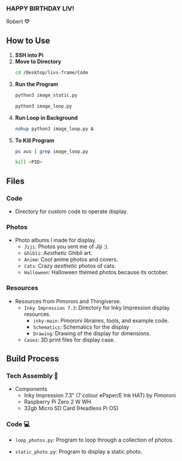 ### HAPPY BIRTHDAY LIV!

 Robert **♡**

## How to Use
1. **SSH into Pi**
2. **Move to Directory**
   ```bash
   cd /Desktop/livs-frame/Code
   ```
4. **Run the Program**
   ```bash
   python3 image_static.py
   ```
   ```bash
   python3 image_loop.py
   ```
5. **Run Loop in Background**
   ```bash
   nohup python3 image_loop.py &
   ```
6. **To Kill Program**
    ```bash
    ps aus | grep image_loop.py
    ```
    ```bash
    kill <PID>
    ```

## Files
### Code
* Directory for custom code to operate display.
### Photos
* Photo albums I made for display.
  * `Jiji`: Photos you sent me of Jiji :).
  * `Ghibli`: *Aesthetic* Ghibli art.
  * `Anime`: Cool anime photos and covers.
  * `Cats`: Crazy *aesthetic* photos of cats.
  * `Halloween`: Halloween themed photos because its october.
### Resources
* Resources from Pimoroni and Thingiverse.
  * `Inky Impression 7.3`: Directory for Inky Impression display resources.
      * `inky-main`: Pimoroni libraires, tools, and example code.
      * `Schematics`: Schematics for the display
      * `Drawing`: Drawing of the display for dimensions.
  * `Cases`: 3D print files for display case.

## Build Process

### Tech Assembly 🔧
* Components
  * Inky Impression 7.3" (7 colour ePaper/E Ink HAT) by Pimoroni
  * Raspberry Pi Zero 2 W WH
  * 32gb Micro SD Card (Headless Pi OS)

### Code 💻

* `loop_photos.py`: Program to loop through a collection of photos.


* `static_photo.py`: Program to display a static photo.




